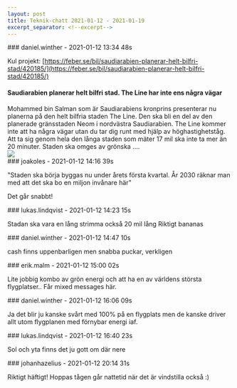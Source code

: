 ```yaml
---
layout: post
title: Teknik-chatt 2021-01-12 - 2021-01-19
excerpt_separator: <!--excerpt-->
---
```

<section class="message" markdown="1">
### daniel.winther - 2021-01-12 13:34 48s

Kul projekt: [https://feber.se/bil/saudiarabien-planerar-helt-bilfri-stad/420185/](https://feber.se/bil/saudiarabien-planerar-helt-bilfri-stad/420185/)

<div class="attachment"><h4>Saudiarabien planerar helt bilfri stad. The Line har inte ens några vägar</h4><div class="text">Mohammed bin Salman som är Saudiarabiens kronprins presenterar nu planerna på den helt bilfria staden The Line. Den ska bli en del av den planerade gränsstaden Neom i nordvästra Saudiarabien. The Line kommer inte att ha några vägar utan du tar dig runt med hjälp av höghastighetståg. Att ta sig genom hela den långa staden som mäter 17 mil ska inte ta mer än 20 minuter. Staden ska omges av grönska ....</div>
<a href="https://feber.se/bil/saudiarabien-planerar-helt-bilfri-stad/420185/"><img src="https://static.feber.se/article_images/50/68/73/506873.jpg" fallback="Saudiarabien planerar helt bilfri stad. The Line har inte ens några vägar"/></a></div>
    
</section>
<section class="message" markdown="1">
### joakoles - 2021-01-12 14:16 39s

"Staden ska börja byggas nu under årets första kvartal. År 2030 räknar man med att det ska bo en miljon invånare här"

Det går snabbt!
</section>
<section class="message" markdown="1">
### lukas.lindqvist - 2021-01-12 14:23 15s

Stadan ska vara en lång strimma också 20 mil lång
Riktigt bananas
</section>
<section class="message" markdown="1">
### daniel.winther - 2021-01-12 14:47 10s

cash finns uppenbarligen
men snabba puckar, verkligen
</section>
<section class="message" markdown="1">
### erik.malm - 2021-01-12 15:00 02s

Lite jobbig kombo av grön energi och att ha en av världens största flygplatser..
Får mixed messages här.
</section>
<section class="message" markdown="1">
### daniel.winther - 2021-01-12 16:06 09s

Ja det blir ju kanske svårt med 100% på en flygplats men de kanske driver allt utom flygplanen med förnybar energi iaf.
</section>
<section class="message" markdown="1">
### lukas.lindqvist - 2021-01-12 16:40 23s

Sol och yta finns det ju gott om där nere
</section>
<section class="message" markdown="1">
### johanhazelius - 2021-01-12 20:14 31s

Riktigt häftigt! Hoppas tågen går nattetid när det är vindstilla också :)

<!--excerpt-->
</section>